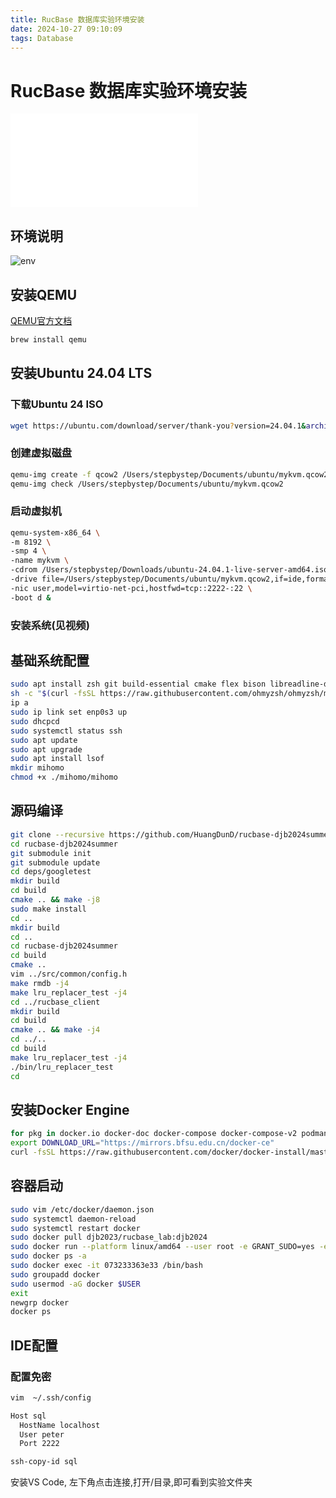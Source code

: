 ```yaml
---
title: RucBase 数据库实验环境安装
date: 2024-10-27 09:10:09
tags: Database
---
```


# RucBase 数据库实验环境安装

<iframe src="//player.bilibili.com/player.html?isOutside=true&aid=113375174459879&bvid=BV1Jz14YcETQ&cid=26479496308&p=1" scrolling="no" border="0" frameborder="no" framespacing="0" allowfullscreen="true"></iframe>

## 环境说明

![env](env.png)

## 安装QEMU

[QEMU官方文档](https://www.qemu.org/docs/master/)

```bash
brew install qemu
```

## 安装Ubuntu 24.04 LTS

### 下载Ubuntu 24 ISO

```bash
wget https://ubuntu.com/download/server/thank-you?version=24.04.1&architecture=amd64&lts=true
```

### 创建虚拟磁盘

```bash
qemu-img create -f qcow2 /Users/stepbystep/Documents/ubuntu/mykvm.qcow2 30G
qemu-img check /Users/stepbystep/Documents/ubuntu/mykvm.qcow2
```

### 启动虚拟机

```bash
qemu-system-x86_64 \
-m 8192 \
-smp 4 \
-name mykvm \
-cdrom /Users/stepbystep/Downloads/ubuntu-24.04.1-live-server-amd64.iso \
-drive file=/Users/stepbystep/Documents/ubuntu/mykvm.qcow2,if=ide,format=qcow2 \
-nic user,model=virtio-net-pci,hostfwd=tcp::2222-:22 \
-boot d &
```

### 安装系统(见视频)

## 基础系统配置

```bash
sudo apt install zsh git build-essential cmake flex bison libreadline-dev vim inetutils-ping psmisc
sh -c "$(curl -fsSL https://raw.githubusercontent.com/ohmyzsh/ohmyzsh/master/tools/install.sh)"
ip a
sudo ip link set enp0s3 up
sudo dhcpcd
sudo systemctl status ssh
sudo apt update
sudo apt upgrade
sudo apt install lsof
mkdir mihomo
chmod +x ./mihomo/mihomo
```

## 源码编译

```bash
git clone --recursive https://github.com/HuangDunD/rucbase-djb2024summer.git
cd rucbase-djb2024summer
git submodule init
git submodule update
cd deps/googletest
mkdir build
cd build
cmake .. && make -j8
sudo make install
cd ..
mkdir build
cd ..
cd rucbase-djb2024summer
cd build
cmake ..
vim ../src/common/config.h
make rmdb -j4
make lru_replacer_test -j4
cd ../rucbase_client
mkdir build
cd build
cmake .. && make -j4
cd ../..
cd build
make lru_replacer_test -j4
./bin/lru_replacer_test
cd
```

## 安装Docker Engine

```bash
for pkg in docker.io docker-doc docker-compose docker-compose-v2 podman-docker containerd runc; do sudo apt-get remove $pkg; done
export DOWNLOAD_URL="https://mirrors.bfsu.edu.cn/docker-ce"
curl -fsSL https://raw.githubusercontent.com/docker/docker-install/master/install.sh | sh
```

## 容器启动

```bash
sudo vim /etc/docker/daemon.json
sudo systemctl daemon-reload
sudo systemctl restart docker
sudo docker pull djb2023/rucbase_lab:djb2024
sudo docker run --platform linux/amd64 --user root -e GRANT_SUDO=yes -e PATH=/usr/local/cmake/cmake-3.17/bin/:/usr/local/sbin:/usr/local/bin:/usr/sbin:/usr/bin:/sbin:/bin -dit djb2023/rucbase_lab:djb2024 /bin/bash
sudo docker ps -a
sudo docker exec -it 073233363e33 /bin/bash
sudo groupadd docker
sudo usermod -aG docker $USER
exit
newgrp docker
docker ps
```

## IDE配置

### 配置免密

```bash
vim  ~/.ssh/config

Host sql
  HostName localhost
  User peter
  Port 2222

ssh-copy-id sql
```

安装VS Code, 左下角点击连接,打开/目录,即可看到实验文件夹


